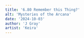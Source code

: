 ```yaml
---
title: '6.80 Remember this Thing?'
alt: 'Mysteries of the Arcana'
date: '2024-10-03'
author: 'J Gray'
artist: 'Keira'
---
```

